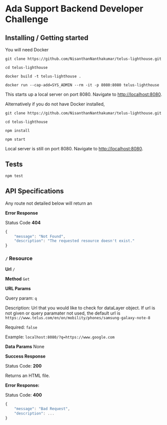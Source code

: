 # Ada Support Backend Developer Challenge

## Installing / Getting started

You will need Docker

```shell
git clone https://github.com/NisanthanNanthakumar/telus-lighthouse.git

cd telus-lighthouse

docker build -t telus-lighthouse .

docker run --cap-add=SYS_ADMIN --rm -it -p 8080:8080 telus-lighthouse
```

This starts up a local server on port 8080. Navigate to [http://localhost:8080](http://localhost:8080).

Alternatively if you do not have Docker installed,

```shell
git clone https://github.com/NisanthanNanthakumar/telus-lighthouse.git

cd telus-lighthouse

npm install

npm start 
```

Local server is still on port 8080. Navigate to [http://localhost:8080](http://localhost:8080).

## Tests

```shell
npm test
```

## API Specifications

Any route not detailed below will return an

**Error Response**

Status Code **404**

```javascript
{
    "message": "Not Found",
    "description": "The requested resource doesn't exist."
}
```

### `/` Resource

**Url** `/`

**Method** `Get`

**URL Params** 

Query param: `q`

Description: Url that you would like to check for dataLayer object. If url is not given or query paramater not used, the default url is `https://www.telus.com/en/on/mobility/phones/samsung-galaxy-note-8`

Required: `false`

Example: `localhost:8080/?q=https://www.google.com`

**Data Params** None

**Success Response**

Status Code: **200**

Returns an HTML file.

**Error Response:**

Status Code: **400**

```javascript
{
    "message": "Bad Request",
    "description": ...
}
```
